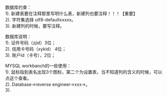 数据库约束：  
1). 新建表要在注释那里写明什么表，新建列也要注释！！！【重要】  
2). 字符集选择 utf8-defaultxxxxx。  
3). 新建列的时候，要写注释。

数据库说明：  
1). 证件号码（zjid）3位；  
2). 信用卡号码（xykid） 4位；  
3). 账户id（卡号），2位；  

  

MYSQL workbanch的一些使用：  
1). 鼠标指到表名出现3个图标，第二个为设置表，当不知道列的含义的时候，可以点这个查看。  
2). Database->reverse engineer->xxx->。  
3). 
